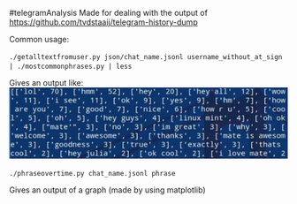 #telegramAnalysis
Made for dealing with the output of https://github.com/tvdstaaij/telegram-history-dump

Common usage:

`./getalltextfromuser.py json/chat_name.jsonl username_without_at_sign | ./mostcommonphrases.py | less`

Gives an output like: ![example of most common phrases output](/examples/phrases.jpg?raw=true)

`./phraseovertime.py chat_name.jsonl phrase`

Gives an output of a graph (made by using matplotlib)

